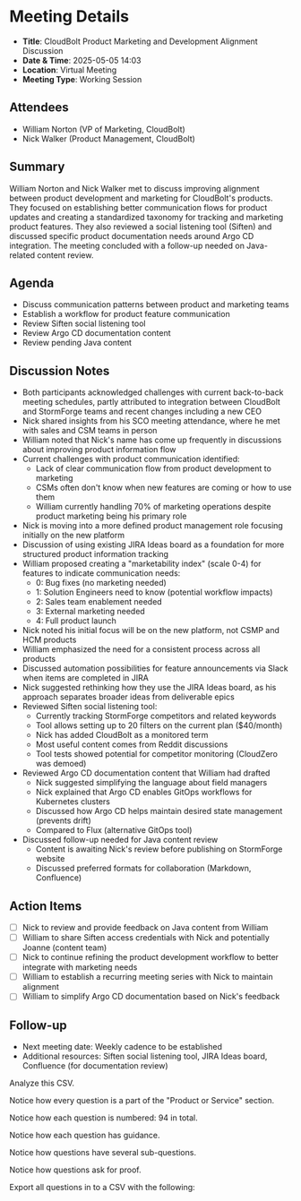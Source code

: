 # Meeting Details
- **Title**: CloudBolt Product Marketing and Development Alignment Discussion
- **Date & Time**: 2025-05-05 14:03
- **Location**: Virtual Meeting
- **Meeting Type**: Working Session

## Attendees
- William Norton (VP of Marketing, CloudBolt)
- Nick Walker (Product Management, CloudBolt)

## Summary
William Norton and Nick Walker met to discuss improving alignment between product development and marketing for CloudBolt's products. They focused on establishing better communication flows for product updates and creating a standardized taxonomy for tracking and marketing product features. They also reviewed a social listening tool (Siften) and discussed specific product documentation needs around Argo CD integration. The meeting concluded with a follow-up needed on Java-related content review.

## Agenda
- Discuss communication patterns between product and marketing teams
- Establish a workflow for product feature communication
- Review Siften social listening tool
- Review Argo CD documentation content
- Review pending Java content

## Discussion Notes
- Both participants acknowledged challenges with current back-to-back meeting schedules, partly attributed to integration between CloudBolt and StormForge teams and recent changes including a new CEO
- Nick shared insights from his SCO meeting attendance, where he met with sales and CSM teams in person
- William noted that Nick's name has come up frequently in discussions about improving product information flow
- Current challenges with product communication identified:
    - Lack of clear communication flow from product development to marketing
    - CSMs often don't know when new features are coming or how to use them
    - William currently handling 70% of marketing operations despite product marketing being his primary role
- Nick is moving into a more defined product management role focusing initially on the new platform
- Discussion of using existing JIRA Ideas board as a foundation for more structured product information tracking
- William proposed creating a "marketability index" (scale 0-4) for features to indicate communication needs:
    - 0: Bug fixes (no marketing needed)
    - 1: Solution Engineers need to know (potential workflow impacts)
    - 2: Sales team enablement needed
    - 3: External marketing needed
    - 4: Full product launch
- Nick noted his initial focus will be on the new platform, not CSMP and HCM products
- William emphasized the need for a consistent process across all products
- Discussed automation possibilities for feature announcements via Slack when items are completed in JIRA
- Nick suggested rethinking how they use the JIRA Ideas board, as his approach separates broader ideas from deliverable epics
- Reviewed Siften social listening tool:
    - Currently tracking StormForge competitors and related keywords
    - Tool allows setting up to 20 filters on the current plan ($40/month)
    - Nick has added CloudBolt as a monitored term
    - Most useful content comes from Reddit discussions
    - Tool tests showed potential for competitor monitoring (CloudZero was demoed)
- Reviewed Argo CD documentation content that William had drafted
    - Nick suggested simplifying the language about field managers
    - Nick explained that Argo CD enables GitOps workflows for Kubernetes clusters
    - Discussed how Argo CD helps maintain desired state management (prevents drift)
    - Compared to Flux (alternative GitOps tool)
- Discussed follow-up needed for Java content review
    - Content is awaiting Nick's review before publishing on StormForge website
    - Discussed preferred formats for collaboration (Markdown, Confluence)

## Action Items
- [ ] Nick to review and provide feedback on Java content from William
- [ ] William to share Siften access credentials with Nick and potentially Joanne (content team)
- [ ] Nick to continue refining the product development workflow to better integrate with marketing needs
- [ ] William to establish a recurring meeting series with Nick to maintain alignment
- [ ] William to simplify Argo CD documentation based on Nick's feedback

## Follow-up

- Next meeting date: Weekly cadence to be established
- Additional resources: Siften social listening tool, JIRA Ideas board, Confluence (for documentation review)


Analyze this CSV.

Notice how every question is a part of the "Product or Service" section.

Notice how each question is numbered: 94 in total.

Notice how each question has guidance.

Notice how questions have several sub-questions.

Notice how questions ask for proof.

Export all questions in to a CSV with the following: